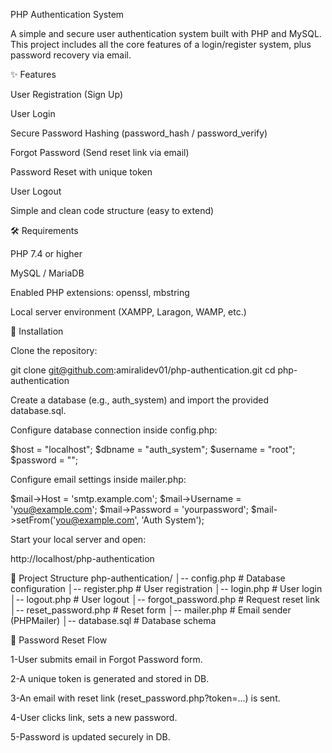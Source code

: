 PHP Authentication System

A simple and secure user authentication system built with PHP and MySQL.
This project includes all the core features of a login/register system, plus password recovery via email.

✨ Features

User Registration (Sign Up)

User Login

Secure Password Hashing (password_hash / password_verify)

Forgot Password (Send reset link via email)

Password Reset with unique token

User Logout

Simple and clean code structure (easy to extend)

🛠 Requirements

PHP 7.4 or higher

MySQL / MariaDB

Enabled PHP extensions: openssl, mbstring

Local server environment (XAMPP, Laragon, WAMP, etc.)

🚀 Installation

Clone the repository:

git clone git@github.com:amiralidev01/php-authentication.git
cd php-authentication


Create a database (e.g., auth_system) and import the provided database.sql.

Configure database connection inside config.php:

$host = "localhost";
$dbname = "auth_system";
$username = "root";
$password = "";


Configure email settings inside mailer.php:

$mail->Host       = 'smtp.example.com';
$mail->Username   = 'you@example.com';
$mail->Password   = 'yourpassword';
$mail->setFrom('you@example.com', 'Auth System');


Start your local server and open:

http://localhost/php-authentication

📂 Project Structure
php-authentication/
│-- config.php          # Database configuration
│-- register.php        # User registration
│-- login.php           # User login
│-- logout.php          # User logout
│-- forgot_password.php # Request reset link
│-- reset_password.php  # Reset form
│-- mailer.php          # Email sender (PHPMailer)
│-- database.sql        # Database schema

📧 Password Reset Flow

1-User submits email in Forgot Password form.

2-A unique token is generated and stored in DB.

3-An email with reset link (reset_password.php?token=...) is sent.

4-User clicks link, sets a new password.

5-Password is updated securely in DB.

